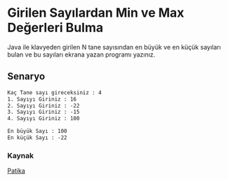 # Girilen Sayılardan Min ve Max Değerleri Bulma

Java ile klavyeden girilen N tane sayısından en büyük ve en küçük sayıları bulan ve bu sayıları ekrana yazan programı yazınız.

## Senaryo

```txt
Kaç Tane sayı gireceksiniz : 4
1. Sayıyı Giriniz : 16
2. Sayıyı Giriniz : -22
3. Sayıyı Giriniz : -15
4. Sayıyı Giriniz : 100

En büyük Sayı : 100
En küçük Sayı : -22
```

### Kaynak

[Patika](https://app.patika.dev/moduller/java101/odev-min-max)
